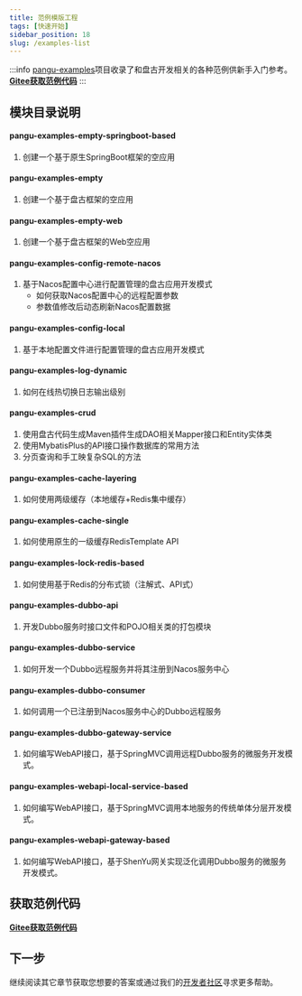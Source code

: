 ```yaml
---
title: 范例模版工程
tags: [快速开始]
sidebar_position: 18
slug: /examples-list
---
```


:::info 
[pangu-examples](https://gitee.com/pulanos/pangu-framework/tree/master/pangu-examples)项目收录了和盘古开发相关的各种范例供新手入门参考。[**Gitee获取范例代码**](https://gitee.com/pulanos/pangu-framework/tree/master/pangu-examples)
:::

## 模块目录说明
#### pangu-examples-empty-springboot-based
  1. 创建一个基于原生SpringBoot框架的空应用

#### pangu-examples-empty
  1. 创建一个基于盘古框架的空应用
  
#### pangu-examples-empty-web
  1. 创建一个基于盘古框架的Web空应用

#### pangu-examples-config-remote-nacos
  1. 基于Nacos配置中心进行配置管理的盘古应用开发模式  
      - 如何获取Nacos配置中心的远程配置参数
      - 参数值修改后动态刷新Nacos配置数据

#### pangu-examples-config-local
  1. 基于本地配置文件进行配置管理的盘古应用开发模式

#### pangu-examples-log-dynamic
  1. 如何在线热切换日志输出级别

#### pangu-examples-crud
  1. 使用盘古代码生成Maven插件生成DAO相关Mapper接口和Entity实体类
  2. 使用MybatisPlus的API接口操作数据库的常用方法
  3. 分页查询和手工映复杂SQL的方法

#### pangu-examples-cache-layering
  1. 如何使用两级缓存（本地缓存+Redis集中缓存）
  
#### pangu-examples-cache-single
  1. 如何使用原生的一级缓存RedisTemplate API

#### pangu-examples-lock-redis-based
  1. 如何使用基于Redis的分布式锁（注解式、API式）

#### pangu-examples-dubbo-api
  1. 开发Dubbo服务时接口文件和POJO相关类的打包模块

#### pangu-examples-dubbo-service
  1. 如何开发一个Dubbo远程服务并将其注册到Nacos服务中心

#### pangu-examples-dubbo-consumer
  1. 如何调用一个已注册到Nacos服务中心的Dubbo远程服务

#### pangu-examples-dubbo-gateway-service
  1. 如何编写WebAPI接口，基于SpringMVC调用远程Dubbo服务的微服务开发模式。

#### pangu-examples-webapi-local-service-based
  1. 如何编写WebAPI接口，基于SpringMVC调用本地服务的传统单体分层开发模式。

#### pangu-examples-webapi-gateway-based
  1. 如何编写WebAPI接口，基于ShenYu网关实现泛化调用Dubbo服务的微服务开发模式。

## 获取范例代码

[**Gitee获取范例代码**](https://gitee.com/pulanos/pangu-framework/tree/master/pangu-examples)

## 下一步
继续阅读其它章节获取您想要的答案或通过我们的[开发者社区](/docs/community)寻求更多帮助。


